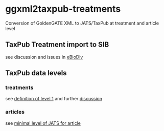 # ggxml2taxpub-treatments
Conversion of GoldenGATE XML to JATS/TaxPub at treatment and article level

## TaxPub Treatment import to SIB
see discussion and issues in [eBioDiv](https://github.com/plazi/eBioDiv/projects/1)

## TaxPub data levels
### treatments
see [definition of level 1](https://github.com/plazi/ggxml2taxpub/issues/21) and further [discussion](https://github.com/plazi/ggxml2taxpub/issues?q=is%3Aissue+is%3Aopen+label%3A%22data+level%22)

### articles
see [minimal level of JATS for article](https://github.com/plazi/ggxml2taxpub/issues/60)
